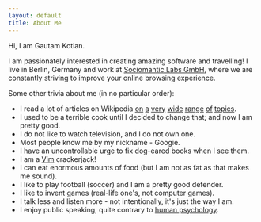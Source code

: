 ```yaml
---
layout: default
title: About Me
---
```


Hi, I am Gautam Kotian.

I am passionately interested in creating amazing software and travelling!
I live in Berlin, Germany and work at [Sociomantic Labs GmbH](http://www.sociomantic.com), where we
are constantly striving to improve your online browsing experience.

Some other trivia about me (in no particular order):

- I read a lot of articles on Wikipedia [on](http://en.wikipedia.org/wiki/Just-world_hypothesis) [a](http://en.wikipedia.org/wiki/Majid_Majidi) [very](http://en.wikipedia.org/wiki/Pitcairn_Islands) [wide](http://en.wikipedia.org/wiki/Seppuku) [range](http://en.wikipedia.org/wiki/Dream_telepathy) [of](http://en.wikipedia.org/wiki/Pomodoro_Technique) [topics](http://en.wikipedia.org/wiki/In-Memory_Processing).
- I used to be a terrible cook until I decided to change that; and now I am pretty good.
- I do not like to watch television, and I do not own one.
- Most people know me by my nickname - Googie.
- I have an uncontrollable urge to fix dog-eared books when I see them.
- I am a [Vim](http://en.wikipedia.org/wiki/Vim_(text_editor)) crackerjack!
- I can eat enormous amounts of food (but I am not as fat as that makes me sound).
- I like to play football (soccer) and I am a pretty good defender.
- I like to invent games (real-life one's, not computer games).
- I talk less and listen more - not intentionally, it's just the way I am.
- I enjoy public speaking, quite contrary to [human psychology](http://www.psychologytoday.com/blog/the-real-story-risk/201211/the-thing-we-fear-more-death).

